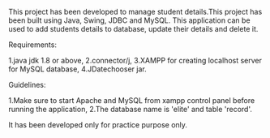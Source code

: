 This project has been developed to manage student details.This project has been built using Java, Swing, JDBC and MySQL. This application can be used to add students details to database, update their details and delete it.

 
Requirements:

1.java jdk 1.8 or above,
2.connector/j,
3.XAMPP for creating localhost server for MySQL database,
4.JDatechooser jar.


Guidelines:

1.Make sure to start Apache and MySQL from xampp control panel before running the application,
2.The database name is 'elite' and table 'record'.



It has been developed only for practice purpose only.

